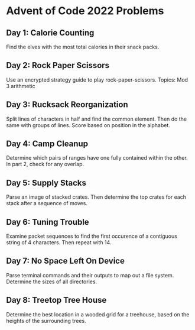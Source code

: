 # Advent of Code 2022 Problems

## Day 1: Calorie Counting
Find the elves with the most total calories in their snack packs.
## Day 2: Rock Paper Scissors
Use an encrypted strategy guide to play rock-paper-scissors. 
Topics: Mod 3 arithmetic

## Day 3: Rucksack Reorganization
Split lines of characters in half and find the common element. 
Then do the same with groups of lines. Score based on position in the alphabet.

## Day 4: Camp Cleanup
Determine which pairs of ranges have one fully contained within the other. In part 2, check for any overlap.

## Day 5: Supply Stacks
Parse an image of stacked crates. Then determine the top crates for each stack after a sequence of moves.

## Day 6: Tuning Trouble
Examine packet sequences to find the first occurence of a contiguous string of 4 characters. Then repeat with 14.

## Day 7: No Space Left On Device
Parse terminal commands and their outputs to map out a file system. Determine the sizes of all directories.

## Day 8: Treetop Tree House
Determine the best location in a wooded grid for a treehouse, based 
on the heights of the surrounding trees.